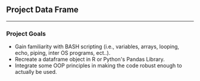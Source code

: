<h2>Project Data Frame</h2>

<hr>
<h3>Project Goals</h3>
<ul> 
<li>Gain familiarity with BASH scripting (i.e., variables, arrays, looping, echo, piping, inter OS programs, ect..).</li>
<li>Recreate a dataframe object in R or Python's Pandas Library.</li>
<li>Integrate some OOP principles in making the code robust enough to actually be used.</li>


</ul>
